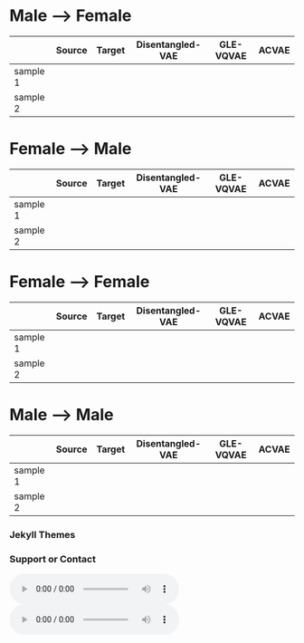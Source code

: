 

# Male --> Female

|          | Source | Target | Disentangled-VAE | GLE-VQVAE | ACVAE |
|----------|--------|--------|------------------|-----------|-------|
| sample 1 |      |        |                  |           |       |
| sample 2 |      |        |                  |           |       |



# Female --> Male

|          | Source | Target | Disentangled-VAE | GLE-VQVAE | ACVAE |
|----------|--------|--------|------------------|-----------|-------|
| sample 1 |      |        |                  |           |       |
| sample 2 |      |        |                  |           |       |


# Female --> Female

|          | Source | Target | Disentangled-VAE | GLE-VQVAE | ACVAE |
|----------|--------|--------|------------------|-----------|-------|
| sample 1 |        |        |                  |           |       |
| sample 2 |        |        |                  |           |       |


# Male --> Male

|          | Source | Target | Disentangled-VAE | GLE-VQVAE | ACVAE |
|----------|--------|--------|------------------|-----------|-------|
| sample 1 |      |        |                  |           |       |
| sample 2 |      |        |                  |           |       |


### Jekyll Themes


### Support or Contact

<audio src="test.mp3" controls preload></audio>
<audio src="convert_p225_to_p226_001.wav" controls preload></audio>

